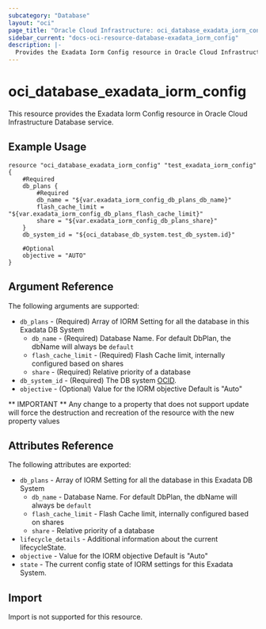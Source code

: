 ```yaml
---
subcategory: "Database"
layout: "oci"
page_title: "Oracle Cloud Infrastructure: oci_database_exadata_iorm_config"
sidebar_current: "docs-oci-resource-database-exadata_iorm_config"
description: |-
  Provides the Exadata Iorm Config resource in Oracle Cloud Infrastructure Database service
---
```


# oci_database_exadata_iorm_config
This resource provides the Exadata Iorm Config resource in Oracle Cloud Infrastructure Database service.



## Example Usage

```hcl
resource "oci_database_exadata_iorm_config" "test_exadata_iorm_config" {
	#Required
	db_plans {
		#Required
		db_name = "${var.exadata_iorm_config_db_plans_db_name}"
		flash_cache_limit = "${var.exadata_iorm_config_db_plans_flash_cache_limit}"
		share = "${var.exadata_iorm_config_db_plans_share}"
	}
	db_system_id = "${oci_database_db_system.test_db_system.id}"

	#Optional
	objective = "AUTO"
}
```

## Argument Reference

The following arguments are supported:

* `db_plans` - (Required) Array of IORM Setting for all the database in this Exadata DB System
	* `db_name` - (Required) Database Name. For default DbPlan, the dbName will always be `default`
	* `flash_cache_limit` - (Required) Flash Cache limit, internally configured based on shares
	* `share` - (Required) Relative priority of a database
* `db_system_id` - (Required) The DB system [OCID](https://docs.cloud.oracle.com/iaas/Content/General/Concepts/identifiers.htm).
* `objective` - (Optional) Value for the IORM objective Default is "Auto"


** IMPORTANT **
Any change to a property that does not support update will force the destruction and recreation of the resource with the new property values

## Attributes Reference

The following attributes are exported:

* `db_plans` - Array of IORM Setting for all the database in this Exadata DB System 
	* `db_name` - Database Name. For default DbPlan, the dbName will always be `default` 
	* `flash_cache_limit` - Flash Cache limit, internally configured based on shares 
	* `share` - Relative priority of a database 
* `lifecycle_details` - Additional information about the current lifecycleState. 
* `objective` - Value for the IORM objective Default is "Auto" 
* `state` - The current config state of IORM settings for this Exadata System. 

## Import

Import is not supported for this resource.

